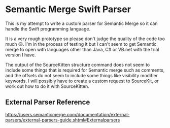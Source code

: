 Semantic Merge Swift Parser
===========================

This is my attempt to write a custom parser for Semantic Merge so it can handle the Swift programming language.

It is a very rough prototype so please don't judge the quality of the code too much 😜. I'm in the process of testing it but I can't seem to get Semantic merge to open with languages other than Java, C# or VB.net with the trial version I have.

The output of the SourceKitten structure command does not seem to include some things that is required for Semantic merge such as comments, and the offsets do not seem to include some things like visibility modifier keywords. I will possibly have to create a custom request to SourceKit, or work out how to do it with SourceKitten.

External Parser Reference
-------------------------

https://users.semanticmerge.com/documentation/external-parsers/external-parsers-guide.shtml#Externalparsers
